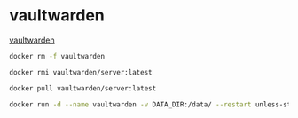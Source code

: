 # vaultwarden

[vaultwarden](https://github.com/dani-garcia/vaultwarden)

```sh
docker rm -f vaultwarden

docker rmi vaultwarden/server:latest

docker pull vaultwarden/server:latest

docker run -d --name vaultwarden -v DATA_DIR:/data/ --restart unless-stopped -p 9080:80 vaultwarden/server:latest
```
